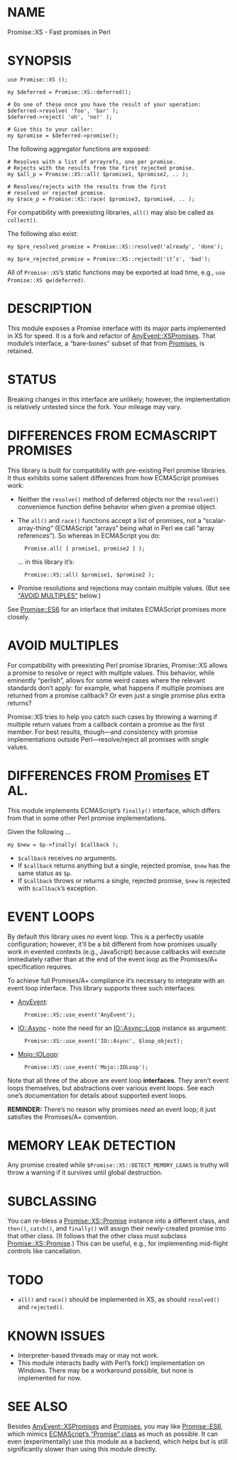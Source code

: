 # NAME

Promise::XS - Fast promises in Perl

# SYNOPSIS

    use Promise::XS ();

    my $deferred = Promise::XS::deferred();

    # Do one of these once you have the result of your operation:
    $deferred->resolve( 'foo', 'bar' );
    $deferred->reject( 'oh', 'no!' );

    # Give this to your caller:
    my $promise = $deferred->promise();

The following aggregator functions are exposed:

    # Resolves with a list of arrayrefs, one per promise.
    # Rejects with the results from the first rejected promise.
    my $all_p = Promise::XS::all( $promise1, $promise2, .. );

    # Resolves/rejects with the results from the first
    # resolved or rejected promise.
    my $race_p = Promise::XS::race( $promise3, $promise4, .. );

For compatibility with preexisting libraries, `all()` may also be called
as `collect()`.

The following also exist:

    my $pre_resolved_promise = Promise::XS::resolved('already', 'done');

    my $pre_rejected_promise = Promise::XS::rejected('it’s', 'bad');

All of `Promise::XS`’s static functions may be exported at load time,
e.g., `use Promise::XS qw(deferred)`.

# DESCRIPTION

This module exposes a Promise interface with its major parts
implemented in XS for speed. It is a fork and refactor of
[AnyEvent::XSPromises](https://metacpan.org/pod/AnyEvent::XSPromises). That module’s interface, a “bare-bones”
subset of that from [Promises](https://metacpan.org/pod/Promises), is retained.

# STATUS

Breaking changes in this interface are unlikely; however, the implementation
is relatively untested since the fork. Your mileage may vary.

# DIFFERENCES FROM ECMASCRIPT PROMISES

This library is built for compatibility with pre-existing Perl promise
libraries. It thus exhibits some salient differences from how
ECMAScript promises work:

- Neither the `resolve()` method of deferred objects
nor the `resolved()` convenience function define behavior when given
a promise object.
- The `all()` and `race()` functions accept a list of promises,
not a “scalar-array-thing” (ECMAScript “arrays” being what in Perl we
call “array references”). So whereas in ECMAScript you do:

        Promise.all( [ promise1, promise2 ] );

    … in this library it’s:

        Promise::XS::all( $promise1, $promise2 );

- Promise resolutions and rejections may contain multiple values.
(But see ["AVOID MULTIPLES"](#avoid-multiples) below.)

See [Promise::ES6](https://metacpan.org/pod/Promise::ES6) for an interface that imitates ECMAScript promises
more closely.

# AVOID MULTIPLES

For compatibility with preexisting Perl promise libraries, Promise::XS
allows a promise to resolve or reject with multiple values. This behavior,
while eminently “perlish”, allows for some weird cases where the relevant
standards don’t apply: for example, what happens if multiple promises are
returned from a promise callback? Or even just a single promise plus extra
returns?

Promise::XS tries to help you catch such cases by throwing a warning
if multiple return values from a callback contain a promise as the
first member. For best results, though—and consistency with promise
implementations outside Perl—resolve/reject all promises with _single_
values.

# DIFFERENCES FROM [Promises](https://metacpan.org/pod/Promises) ET AL.

This module implements ECMAScript’s `finally()` interface, which differs
from that in some other Perl promise implementations.

Given the following …

    my $new = $p->finally( $callback );

- `$callback` receives _no_ arguments.
- If `$callback` returns anything but a single, rejected promise,
`$new` has the same status as `$p`.
- If `$callback` throws or returns a single, rejected promise,
`$new` is rejected with `$callback`’s exception.

# EVENT LOOPS

By default this library uses no event loop. This is a perfectly usable
configuration; however, it’ll be a bit different from how promises usually
work in evented contexts (e.g., JavaScript) because callbacks will execute
immediately rather than at the end of the event loop as the Promises/A+
specification requires.

To achieve full Promises/A+ compliance it’s necessary to integrate with
an event loop interface. This library supports three such interfaces:

- [AnyEvent](https://metacpan.org/pod/AnyEvent):

        Promise::XS::use_event('AnyEvent');

- [IO::Async](https://metacpan.org/pod/IO::Async) - note the need for an [IO::Async::Loop](https://metacpan.org/pod/IO::Async::Loop) instance
as argument:

        Promise::XS::use_event('IO::Async', $loop_object);

- [Mojo::IOLoop](https://metacpan.org/pod/Mojo::IOLoop):

        Promise::XS::use_event('Mojo::IOLoop');

Note that all three of the above are event loop **interfaces**. They
aren’t event loops themselves, but abstractions over various event loops.
See each one’s documentation for details about supported event loops.

**REMINDER:** There’s no reason why promises _need_ an event loop; it
just satisfies the Promises/A+ convention.

# MEMORY LEAK DETECTION

Any promise created while `$Promise::XS::DETECT_MEMORY_LEAKS` is truthy
will throw a warning if it survives until global destruction.

# SUBCLASSING

You can re-bless a [Promise::XS::Promise](https://metacpan.org/pod/Promise::XS::Promise) instance into a different class,
and `then()`, `catch()`, and `finally()` will assign their newly-created
promise into that other class. (It follows that the other class must subclass
[Promise::XS::Promise](https://metacpan.org/pod/Promise::XS::Promise).) This can be useful, e.g., for implementing
mid-flight controls like cancellation.

# TODO

- `all()` and `race()` should be implemented in XS,
as should `resolved()` and `rejected()`.

# KNOWN ISSUES

- Interpreter-based threads may or may not work.
- This module interacts badly with Perl’s fork() implementation on
Windows. There may be a workaround possible, but none is implemented for now.

# SEE ALSO

Besides [AnyEvent::XSPromises](https://metacpan.org/pod/AnyEvent::XSPromises) and [Promises](https://metacpan.org/pod/Promises), you may like [Promise::ES6](https://metacpan.org/pod/Promise::ES6),
which mimics [ECMAScript’s “Promise” class](https://developer.mozilla.org/en-US/docs/Web/JavaScript/Reference/Global_Objects/Promise) as much as possible.
It can even
(experimentally) use this module as a backend, which helps but is still
significantly slower than using this module directly.

